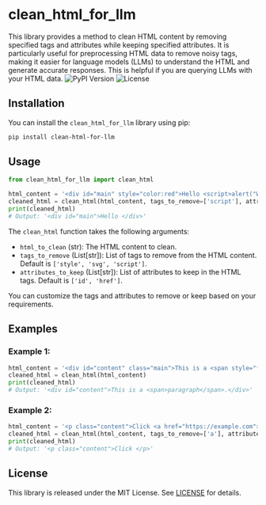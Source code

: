 # clean_html_for_llm

This library provides a method to clean HTML content by removing specified tags and attributes while keeping specified attributes. It is particularly useful for preprocessing HTML data to remove noisy tags, making it easier for language models (LLMs) to understand the HTML and generate accurate responses.
This is helpful if you are querying LLMs with your HTML data.
![PyPI Version](https://img.shields.io/pypi/v/clean-html-for-llm)
![License](https://img.shields.io/badge/License-MIT-blue.svg)



## Installation

You can install the `clean_html_for_llm` library using pip:

```bash
pip install clean-html-for-llm
```

## Usage

```python
from clean_html_for_llm import clean_html

html_content = '<div id="main" style="color:red">Hello <script>alert("World")</script></div>'
cleaned_html = clean_html(html_content, tags_to_remove=['script'], attributes_to_keep=['id'])
print(cleaned_html)
# Output: '<div id="main">Hello </div>'
```

The `clean_html` function takes the following arguments:

- `html_to_clean` (str): The HTML content to clean.
- `tags_to_remove` (List[str]): List of tags to remove from the HTML content. Default is `['style', 'svg', 'script']`.
- `attributes_to_keep` (List[str]): List of attributes to keep in the HTML tags. Default is `['id', 'href']`.

You can customize the tags and attributes to remove or keep based on your requirements.

## Examples

### Example 1:

```python
html_content = '<div id="content" class="main">This is a <span style="font-size: 18px;">paragraph</span>.</div>'
cleaned_html = clean_html(html_content)
print(cleaned_html)
# Output: '<div id="content">This is a <span>paragraph</span>.</div>'
```

### Example 2:

```python
html_content = '<p class="content">Click <a href="https://example.com">here</a> for more information.</p>'
cleaned_html = clean_html(html_content, tags_to_remove=['a'], attributes_to_keep=['class'])
print(cleaned_html)
# Output: '<p class="content">Click </p>'
```

## License

This library is released under the MIT License. See [LICENSE](LICENSE) for details.
